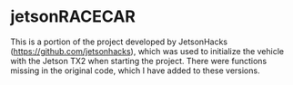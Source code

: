 # jetsonRACECAR
This is a portion of the project developed by JetsonHacks (https://github.com/jetsonhacks), which was used to 
initialize the vehicle with the Jetson TX2 when starting the project. There were
functions missing in the original code, which I have added to these versions.
